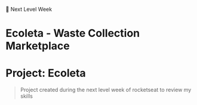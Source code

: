 📒 Next Level Week
# Ecoleta - Waste Collection Marketplace

# Project: Ecoleta
> Project created during the next level week of rocketseat to review my skills

